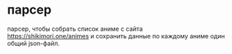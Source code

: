 # парсер

парсер, чтобы собрать список аниме с сайта https://shikimori.one/animes
и сохранить данные по каждому аниме один общий json-файл.

